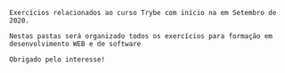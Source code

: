 	Exercícios relacionados ao curso Trybe com início na em Setembro de 2020.

	Nestas pastas será organizado todos os exercícios para formação em desenvolvimento WEB e de software
	
	Obrigado pelo interesse!
	

